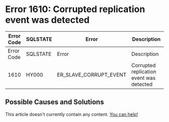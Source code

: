 
# Error 1610: Corrupted replication event was detected


| Error Code | SQLSTATE | Error | Description |
| --- | --- | --- | --- |
| Error Code | SQLSTATE | Error | Description |
| 1610 | HY000 | ER_SLAVE_CORRUPT_EVENT | Corrupted replication event was detected |




## Possible Causes and Solutions


This article doesn't currently contain any content. [You can help!](/en/writing-and-editing-knowledge-base-articles/)

